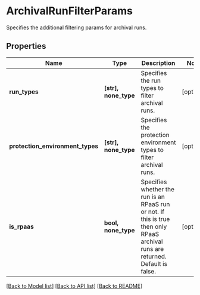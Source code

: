 # ArchivalRunFilterParams

Specifies the additional filtering params for archival runs.

## Properties
Name | Type | Description | Notes
------------ | ------------- | ------------- | -------------
**run_types** | **[str], none_type** | Specifies the run types to filter archival runs. | [optional] 
**protection_environment_types** | **[str], none_type** | Specifies the protection environment types to filter archival runs. | [optional] 
**is_rpaas** | **bool, none_type** | Specifies whether the run is an RPaaS run or not. If this is true then only RPaaS archival runs are returned. Default is false. | [optional] 

[[Back to Model list]](../README.md#documentation-for-models) [[Back to API list]](../README.md#documentation-for-api-endpoints) [[Back to README]](../README.md)


